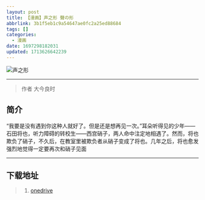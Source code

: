 ```yaml
---
layout: post
title: 【漫画】声之形 聲の形
abbrlink: 3b1f5eb1c9a54647ae0fc2a25ed88684
tags: []
categories:
  - 漫画
date: 1697298182031
updated: 1713626642239
---
```


![声之形](https://img.20000207.xyz/file/ee01f45a60f8f1ad7b6b3.jpg)

***

> 作者 大今良时

## 简介

“我要是没有遇到你这种人就好了。但是还是想再见一次。”耳朵听得见的少年——石田将也，听力障碍的转校生——西宫硝子，两人命中注定地相遇了。然而，将也欺负了硝子，不久后，在教室里被欺负者从硝子变成了将也。几年之后，将也愈发强烈地觉得一定要再次和硝子见面

***

## 下载地址

> 1. [onedrive](https://drive.aqua-aria.company/s/4b617g)
